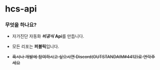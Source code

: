 # hcs-api
### 무엇을 하나요?

- 자가진단 자동화 ***비공식*** **Api**를 만듭니다.
- 모든 리포는 **퍼블릭**입니다.





- ~~혹시나 개발에 참여하시고 싶으시면 Discord(OUTSTANDAIM#4412)로 연락주세요~~

